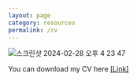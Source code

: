 ```yaml
---
layout: page
category: resources
permalink: /cv
---
```



![스크린샷 2024-02-28 오후 4 23 47](https://github.com/dailyminiii/dailyminiii.github.io/assets/79134282/f525e17c-bfd4-42a5-9165-7e2c3670a2d4)

You can download my CV here <a href="https://drive.google.com/file/d/1MomC5vhmXY8FWA1Yqf10pCw7oQ-vAxnn/view?usp=sharing">[Link]</a>
